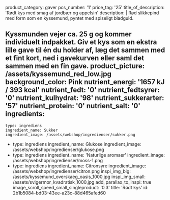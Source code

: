 product_category: gaver
pcs_number: '1'
price_tag: '25'
title_of_description: 'Rødt kys med smag af jordbær og appelsin'
description: |
  Rød slikkepind med form som en kyssemund, pyntet med spiseligt bladguld.
  
  Kyssmunden vejer ca. 25 g og kommer individuelt indpakket. Giv et kys som en ekstra lille gave til én du holder af, læg det sammen med et fint kort, ned i gavekurven eller saml det sammen med en fin gave.
product_picture: /assets/kyssemund_red_low.jpg
background_color: Pink
nutrient_energi: '1657 kJ / 393 kcal'
nutrient_fedt: '0'
nutrient_fedtsyrer: '0'
nutrient_kulhydrat: '98'
nutrient_sukkerarter: '57'
nutrient_protein: '0'
nutrient_salt: '0'
ingredients:
  -
    type: ingrediens
    ingredient_name: Sukker
    ingredient_image: /assets/webshop/ingredienser/sukker.png
  -
    type: ingrediens
    ingredient_name: Glukose
    ingredient_image: /assets/webshop/ingredienser/glukose.png
  -
    type: ingrediens
    ingredient_name: 'Naturlige aromaer'
    ingredient_image: /assets/webshop/ingredienser/moss-1.png
  -
    type: ingrediens
    ingredient_name: Citronsyre
    ingredient_image: /assets/webshop/ingredienser/citron.png
inspi_img_big: /assets/kyssemund_overskaeg_oasis_1000.jpg
inspi_img_small: /assets/svigermor_kvadratisk_1000.jpg
add_parallax_to_inspi: true
image_scroll_speed_small_singleproduct: '0.3'
title: 'Rødt kys'
id: 2b1b5084-bd03-43ee-a23c-88d465afed60
